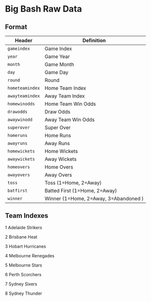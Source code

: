 # Big Bash Raw Data

## Format

Header | Definition
---|---------
`gameindex` | Game Index
`year` | Game Year
`month` | Game Month
`day` | Game Day
`round` | Round
`hometeamindex` | Home Team Index
`awayteamindex` | Away Team Index
`homewinodds` | Home Team Win Odds
`drawodds` | Draw Odds
`awaywinodd` | Away Team Win Odds
`superover` | Super Over
`homeruns` | Home Runs
`awayruns` | Away Runs
`homewickets` | Home Wickets
`awaywickets` | Away Wickets
`homeovers` | Home Overs
`awayovers` | Away Overs
`toss` | Toss (1=Home, 2=Away)
`batfirst` | Batted First (1=Home, 2=Away)
`winner` | Winner (1=Home, 2=Away, 3=Abandoned )

## Team Indexes

1 Adelaide Strikers  

2 Brisbane Heat      

3 Hobart Hurricanes  

4 Melbourne Renegades

5 Melbourne Stars    

6 Perth Scorchers    

7 Sydney Sixers      

8 Sydney Thunder     
